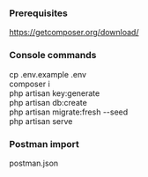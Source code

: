 ### Prerequisites
https://getcomposer.org/download/  

### Console commands
cp .env.example .env  
composer i   
php artisan key:generate  
php artisan db:create  
php artisan migrate:fresh --seed  
php artisan serve  

### Postman import
postman.json
